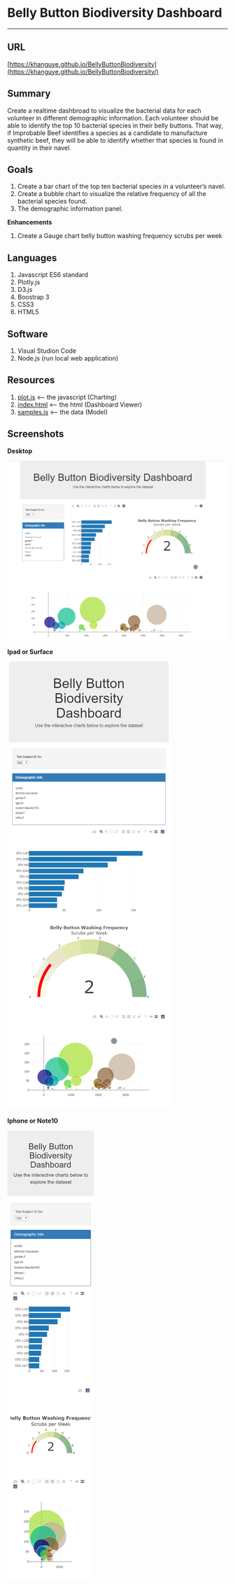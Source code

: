 # Belly Button Biodiversity Dashboard
---

**URL**
---

[https://khanguye.github.io/BellyButtonBiodiversity](https://khanguye.github.io/BellyButtonBiodiversity/)

**Summary**
---

Create a realtime dashbroad to visualize the bacterial data for each volunteer in different demographic information. Each volunteer should be able to identify the top 10 bacterial species in their belly buttons. That way, if Improbable Beef identifies a species as a candidate to manufacture synthetic beef, they will be able to identify whether that species is found in quantity in their navel.

**Goals**
---

1. Create a bar chart of the top ten bacterial species in a volunteer’s navel. 
2. Create a bubble chart to visualize the relative frequency of all the bacterial species found.
3. The demographic information panel.

**Enhancements**

1. Create a Gauge chart belly button washing frequency scrubs per week

**Languages**
---

1. Javascript ES6 standard
2. Plotly.js
3. D3.js
4. Boostrap 3 
5. CSS3 
6. HTML5

**Software**
---

1. Visual Studion Code
2. Node.js (run local web application)

**Resources**
--
1. [plot.js](static/js/plot.js) <-- the javascript (Charting)
2. [index.html](index.html) <-- the html (Dashboard Viewer)
3. [samples.js](static/data/samples.json) <-- the data (Model)

**Screenshots**
---

**Desktop**

![UFOs_Desktop.png](static/images/Belly_Desktop.png)

**Ipad or Surface**

![Belly_Ipad.png](static/images/Belly_Ipad.png)

**Iphone or Note10**

![Belly_Mobile.png](static/images/Belly_Mobile.png)


